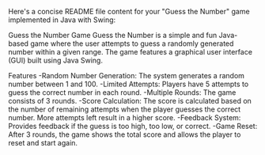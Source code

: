
Here's a concise README file content for your "Guess the Number" game implemented in Java with Swing:

Guess the Number Game
Guess the Number is a simple and fun Java-based game where the user attempts to guess a randomly generated number within a given range. The game features a graphical user interface (GUI) built using Java Swing.

Features
-Random Number Generation: The system generates a random number between 1 and 100.
-Limited Attempts: Players have 5 attempts to guess the correct number in each round.
-Multiple Rounds: The game consists of 3 rounds.
-Score Calculation: The score is calculated based on the number of remaining attempts when the player guesses the correct number. More attempts left result in a higher score.
-Feedback System: Provides feedback if the guess is too high, too low, or correct.
-Game Reset: After 3 rounds, the game shows the total score and allows the player to reset and start again.
